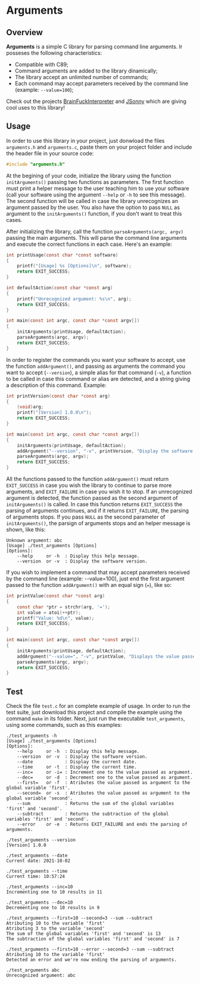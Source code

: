# Arguments

## Overview

**Arguments** is a simple C library for parsing command line arguments. Ir posseses the following characteristics:

- Compatible with C89;
- Command arguments are added to the library dinamically;
- The library accept an unlimited number of commands;
- Each command may accept parameters received by the command line (example: `--value=100`);

Check out the projects [BrainFuckInterpreter](https://github.com/ClecioJung/BrainFuckInterpreter) and [JSonny](https://github.com/ClecioJung/JSonny) which are giving cool uses to this library!

## Usage

In order to use this library in your project, just donwload the files `arguments.h` and `arguments.c`, paste them on your project folder and include the header file in your source code:

```c
#include "arguments.h"
```

At the begining of your code, initialize the library using the function `initArguments()` passing two functions as parameters. The first function must print a helper message to the user teaching him to use your software (call your software using the argument `--help` or `-h` to see this message). The second function will be called in case the library unrecognizes an argument passed by the user. You also have the option to pass `NULL` as argument to the `initArguments()` function, if you don't want to treat this cases.

After initializing the library, call the function `parseArguments(argc, argv)` passing the main arguments. This will parse the command line arguments and execute the correct functions in each case. Here's an example:

```c
int printUsage(const char *const software)
{
    printf("[Usage] %s [Options]\n", software);
    return EXIT_SUCCESS;
}

int defaultAction(const char *const arg)
{
    printf("Unrecognized argument: %s\n", arg);
    return EXIT_SUCCESS;
}

int main(const int argc, const char *const argv[])
{
    initArguments(printUsage, defaultAction);
    parseArguments(argc, argv);
    return EXIT_SUCCESS;
}
```

In order to register the commands you want your software to accept, use the function `addArgument()`, and passing as arguments the command you want to accept (`--version`), a simple alias for that command (`-v`), a function to be called in case this command or alias are detected, and a string giving a description of this command. Example:

```c
int printVersion(const char *const arg)
{
    (void)arg;
    printf("[Version] 1.0.0\n");
    return EXIT_SUCCESS;
}

int main(const int argc, const char *const argv[])
{
    initArguments(printUsage, defaultAction);
    addArgument("--version", "-v", printVersion, "Display the software version.");
    parseArguments(argc, argv);
    return EXIT_SUCCESS;
}
```

All the functions passed to the function `addArgument()` must return `EXIT_SUCCESS` in case you wish the library to continue to parse more arguments, and `EXIT_FAILURE` in case you wish it to stop. If an unrecognized argument is detected, the function passed as the second argument of `initArguments()` is called. In case this function returns `EXIT_SUCCESS` the parsing of arguments continues, and if it returns `EXIT_FAILURE`, the parsing of arguments stops. If you pass `NULL` as the second parameter of `initArguments()`, the parsign of arguments stops and an helper message is shown, like this:

```
Unknown argument: abc
[Usage] ./test_arguments [Options]
[Options]:
	--help     or -h  : Display this help message.
	--version  or -v  : Display the software version.
```

If you wish to implement a command that may accept parameters received by the command line (example: --value=100), just end the first argument passed to the function `addArgument()` with an equal sign (`=`), like so:

```c
int printValue(const char *const arg)
{
    const char *ptr = strchr(arg, '=');
    int value = atoi(++ptr);
    printf("Value: %d\n", value);
    return EXIT_SUCCESS;
}

int main(const int argc, const char *const argv[])
{
    initArguments(printUsage, defaultAction);
    addArgument("--value=", "-v", printValue, "Displays the value passed as parameter.");
    parseArguments(argc, argv);
    return EXIT_SUCCESS;
}
```

## Test

Check the file `test.c` for an complete example of usage. In order to run the test suite, just download this project and compile the example using the command `make` in its folder. Next, just run the executable `test_arguments`, using some commands, such as this examples:

```
./test_arguments -h
[Usage] ./test_arguments [Options]
[Options]:
	--help     or -h  : Display this help message.
	--version  or -v  : Display the software version.
	--date            : Display the current date.
	--time     or -t  : Display the current time.
	--inc=     or -i= : Increment one to the value passed as argument.
	--dec=     or -d  : Decrement one to the value passed as argument.
	--first=   or -f  : Atributes the value passed as argument to the global variable 'first'.
	--second=  or -s  : Atributes the value passed as argument to the global variable 'second'.
	--sum             : Returns the sum of the global variables 'first' and 'second'.
	--subtract        : Returns the subtraction of the global variables 'first' and 'second'.
	--error    or -e  : Returns EXIT_FAILURE and ends the parsing of arguments.
```
```
./test_arguments --version
[Version] 1.0.0
```
```
./test_arguments --date
Current date: 2021-10-02
```
```
./test_arguments --time
Current time: 10:57:24
```
```
./test_arguments --inc=10
Incrementing one to 10 results in 11
```
```
./test_arguments --dec=10
Decrementing one to 10 results in 9
```
```
./test_arguments --first=10 --second=3 --sum --subtract
Atributing 10 to the variable 'first'
Atributing 3 to the variable 'second'
The sum of the global variables 'first' and 'second' is 13
The subtraction of the global variables 'first' and 'second' is 7
```
```
./test_arguments --first=10 --error --second=3 --sum --subtract
Atributing 10 to the variable 'first'
Detected an error and we're now ending the parsing of arguments.
```
```
./test_arguments abc
Unrecognized argument: abc
```